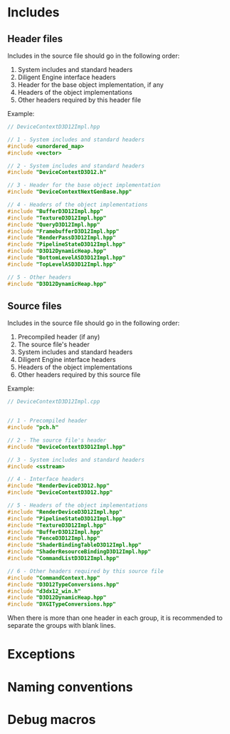 # Includes

## Header files

Includes in the source file should go in the following order:
1. System includes and standard headers
2. Diligent Engine interface headers
3. Header for the base object implementation, if any
4. Headers of the object implementations
5. Other headers required by this header file

Example:

```cpp
// DeviceContextD3D12Impl.hpp

// 1 - System includes and standard headers
#include <unordered_map>
#include <vector>

// 2 - System includes and standard headers
#include "DeviceContextD3D12.h"

// 3 - Header for the base object implementation
#include "DeviceContextNextGenBase.hpp"

// 4 - Headers of the object implementations
#include "BufferD3D12Impl.hpp"
#include "TextureD3D12Impl.hpp"
#include "QueryD3D12Impl.hpp"
#include "FramebufferD3D12Impl.hpp"
#include "RenderPassD3D12Impl.hpp"
#include "PipelineStateD3D12Impl.hpp"
#include "D3D12DynamicHeap.hpp"
#include "BottomLevelASD3D12Impl.hpp"
#include "TopLevelASD3D12Impl.hpp"

// 5 - Other headers
#include "D3D12DynamicHeap.hpp"
```

## Source files

Includes in the source file should go in the following order:

1. Precompiled header (if any)
2. The source file's header
3. System includes and standard headers
4. Diligent Engine interface headers
5. Headers of the object implementations
6. Other headers required by this source file

Example:

```cpp
// DeviceContextD3D12Impl.cpp


// 1 - Precompiled header
#include "pch.h"

// 2 - The source file's header
#include "DeviceContextD3D12Impl.hpp"

// 3 - System includes and standard headers
#include <sstream>

// 4 - Interface headers
#include "RenderDeviceD3D12.hpp"
#include "DeviceContextD3D12.hpp"

// 5 - Headers of the object implementations
#include "RenderDeviceD3D12Impl.hpp"
#include "PipelineStateD3D12Impl.hpp"
#include "TextureD3D12Impl.hpp"
#include "BufferD3D12Impl.hpp"
#include "FenceD3D12Impl.hpp"
#include "ShaderBindingTableD3D12Impl.hpp"
#include "ShaderResourceBindingD3D12Impl.hpp"
#include "CommandListD3D12Impl.hpp"

// 6 - Other headers required by this source file
#include "CommandContext.hpp"
#include "D3D12TypeConversions.hpp"
#include "d3dx12_win.h"
#include "D3D12DynamicHeap.hpp"
#include "DXGITypeConversions.hpp"
```

When there is more than one header in each group, it is recommended to separate the groups with blank lines.


# Exceptions


# Naming conventions


# Debug macros

